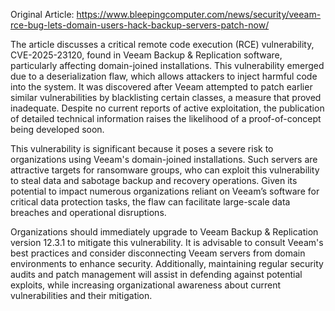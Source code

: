 Original Article: https://www.bleepingcomputer.com/news/security/veeam-rce-bug-lets-domain-users-hack-backup-servers-patch-now/

The article discusses a critical remote code execution (RCE) vulnerability, CVE-2025-23120, found in Veeam Backup & Replication software, particularly affecting domain-joined installations. This vulnerability emerged due to a deserialization flaw, which allows attackers to inject harmful code into the system. It was discovered after Veeam attempted to patch earlier similar vulnerabilities by blacklisting certain classes, a measure that proved inadequate. Despite no current reports of active exploitation, the publication of detailed technical information raises the likelihood of a proof-of-concept being developed soon.

This vulnerability is significant because it poses a severe risk to organizations using Veeam's domain-joined installations. Such servers are attractive targets for ransomware groups, who can exploit this vulnerability to steal data and sabotage backup and recovery operations. Given its potential to impact numerous organizations reliant on Veeam’s software for critical data protection tasks, the flaw can facilitate large-scale data breaches and operational disruptions.

Organizations should immediately upgrade to Veeam Backup & Replication version 12.3.1 to mitigate this vulnerability. It is advisable to consult Veeam's best practices and consider disconnecting Veeam servers from domain environments to enhance security. Additionally, maintaining regular security audits and patch management will assist in defending against potential exploits, while increasing organizational awareness about current vulnerabilities and their mitigation.
